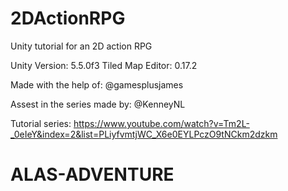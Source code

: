 # 2DActionRPG

Unity tutorial for an 2D action RPG

Unity Version: 5.5.0f3
Tiled Map Editor: 0.17.2

Made with the help of: @gamesplusjames

Assest in the series made by: @KenneyNL

Tutorial series:
https://www.youtube.com/watch?v=Tm2L-_0eIeY&index=2&list=PLiyfvmtjWC_X6e0EYLPczO9tNCkm2dzkm
# ALAS-ADVENTURE
